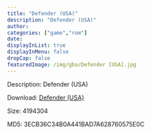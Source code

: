 ```yaml
---
title: "Defender (USA)"
description: "Defender (USA)"
author: 
categories: ["game","rom"]
date: 
displayInList: true
displayInMenu: false
dropCap: false
featuredImage: /img/gba/Defender [USA].jpg
---
```


Description: Defender (USA)

Download: <a style="text-decoration:underline;" href="https://mega.nz/#!zOAWQYoZ!rwuvWKlzMQDX5Lj38Y-r9adwaPKCLpTHUsuo-K5vTnw" target = "_blank" rel = "nofollow" > Defender (USA)</a>

Size: 4194304

MD5: 3ECB36C34B0A441BAD7A628760575E0C

